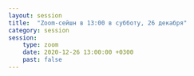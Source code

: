 ```yaml
---
layout: session
title:  "Zoom-сейшн в 13:00 в субботу, 26 декабря"
category: session
session:
    type: zoom
    date: 2020-12-26 13:00:00 +0300
    past: false
---
```

